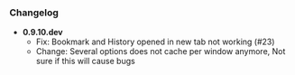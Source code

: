 ### Changelog


- **0.9.10.dev**
  - Fix: Bookmark and History opened in new tab not working (#23)
  - Change: Several options does not cache per window anymore, Not sure if this will cause bugs
